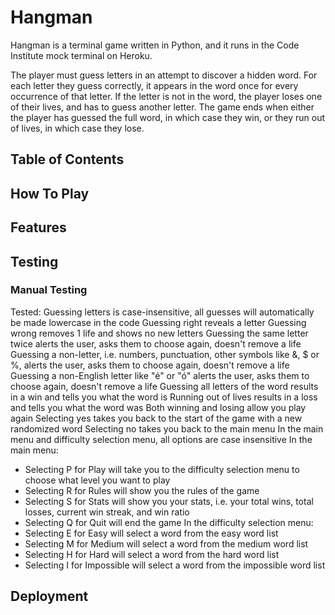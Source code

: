 # Hangman

Hangman is a terminal game written in Python, and it runs in the Code Institute mock terminal on Heroku.

The player must guess letters in an attempt to discover a hidden word. For each letter they guess correctly, it appears in the word once for every occurrence of that letter. If the letter is not in the word, the player loses one of their lives, and has to guess another letter. The game ends when either the player has guessed the full word, in which case they win, or they run out of lives, in which case they lose.

## Table of Contents


## How To Play

## Features

## Testing

### Manual Testing
Tested:
Guessing letters is case-insensitive, all guesses will automatically be made lowercase in the code
Guessing right reveals a letter
Guessing wrong removes 1 life and shows no new letters
Guessing the same letter twice alerts the user, asks them to choose again, doesn't remove a life
Guessing a non-letter, i.e. numbers, punctuation, other symbols like &, $ or %, alerts the user, asks them to choose again, doesn't remove a life
Guessing a non-English letter like "é" or "ó" alerts the user, asks them to choose again, doesn't remove a life
Guessing all letters of the word results in a win and tells you what the word is
Running out of lives results in a loss and tells you what the word was
Both winning and losing allow you play again
Selecting yes takes you back to the start of the game with a new randomized word
Selecting no takes you back to the main menu
In the main menu and difficulty selection menu, all options are case insensitive
In the main menu:
 - Selecting P for Play will take you to the difficulty selection menu to choose what level you want to play
 - Selecting R for Rules will show you the rules of the game
 - Selecting S for Stats will show you your stats, i.e. your total wins, total losses, current win streak, and win ratio
 - Selecting Q for Quit will end the game
In the difficulty selection menu:
 - Selecting E for Easy will select a word from the easy word list
 - Selecting M for Medium will select a word from the medium word list
 - Selecting H for Hard will select a word from the hard word list
 - Selecting I for Impossible will select a word from the impossible word list

## Deployment
